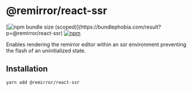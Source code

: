 # @remirror/react-ssr

[![npm bundle size (scoped)](https://img.shields.io/bundlephobia/minzip/@remirror/react-ssr.svg?)](https://bundlephobia.com/result?p=@remirror/react-ssr)
[![npm](https://img.shields.io/npm/dm/@remirror/react-ssr.svg?&logo=npm)](https://www.npmjs.com/package/@remirror/react-ssr)

Enables rendering the remirror editor within an ssr environment preventing the flash of an uninitialized
state.

## Installation

```bash
yarn add @remirror/react-ssr
```
